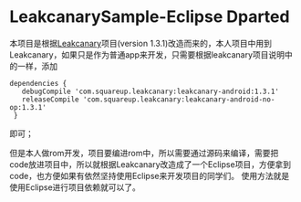 # LeakcanarySample-Eclipse Dparted

本项目是根据[Leakcanary](https://github.com/teffy/leakcanary)项目(version 1.3.1)改造而来的，本人项目中用到Leakcanary，如果只是作为普通app来开发，只需要根据leakcanary项目说明中的一样，添加
```
dependencies {
   debugCompile 'com.squareup.leakcanary:leakcanary-android:1.3.1'
   releaseCompile 'com.squareup.leakcanary:leakcanary-android-no-op:1.3.1'
 }
```
即可；

但是本人做rom开发，项目要编进rom中，所以需要通过源码来编译，需要把code放进项目中，所以就根据Leakcanary改造成了一个Eclipse项目，方便拿到code，也方便如果有依然坚持使用Eclipse来开发项目的同学们。
使用方法就是使用Eclipse进行项目依赖就可以了。
